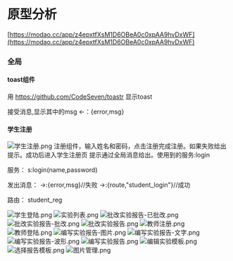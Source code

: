 # 原型分析

[https://modao.cc/app/z4epxtfXsM1D6OBeA0c0xpAA9hvDxWF](https://modao.cc/app/z4epxtfXsM1D6OBeA0c0xpAA9hvDxWF)

### 全局

#### toast组件
用 https://github.com/CodeSeven/toastr 显示toast

接受消息,显示其中的msg
<-：{error,msg}


#### 学生注册
![学生注册.png](./1_prototype/学生注册.png)
注册组件，输入姓名和密码，点击注册完成注册。如果失败给出提示。成功后进入学生注册页
提示通过全局消息给出。使用到的服务:login

服务： 
s:login(name,password)  

发出消息：
->:{error,msg}//失败
->:{route,"student_login"}//成功

路由：
student_reg


![学生登陆.png](./1_prototype/学生登陆.png)
![实验列表.png](./1_prototype/实验列表.png)
![批改实验报告-已批改.png](./1_prototype/批改实验报告-已批改.png)
![批改实验报告-批改.png](./1_prototype/批改实验报告-批改.png)
![批改实验报告.png](./1_prototype/批改实验报告.png)
![教师注册.png](./1_prototype/教师注册.png)
![教师登陆.png](./1_prototype/教师登陆.png)
![编写实验报告-图片.png](./1_prototype/编写实验报告-图片.png)
![编写实验报告-文字.png](./1_prototype/编写实验报告-文字.png)
![编写实验报告-波形.png](./1_prototype/编写实验报告-波形.png)
![编写实验报告.png](./1_prototype/编写实验报告.png)
![编辑实验模板.png](./1_prototype/编辑实验模板.png)
![选择报告模板.png](./1_prototype/选择报告模板.png)
![图片管理.png](./1_prototype/图片管理.png)
